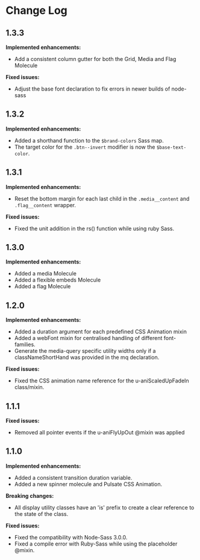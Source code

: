 # Change Log

## 1.3.3
**Implemented enhancements:**
- Add a consistent column gutter for both the Grid, Media and Flag Molecule

**Fixed issues:**
- Adjust the base font declaration to fix errors in newer builds of node-sass

## 1.3.2
**Implemented enhancements:**
- Added a shorthand function to  the `$brand-colors` Sass map.
- The target color for the `.btn--invert` modifier is now the `$base-text-color`.

## 1.3.1
**Implemented enhancements:**
- Reset the bottom margin for each last child in the `.media__content` and `.flag__content` wrapper.

**Fixed issues:**
- Fixed the unit addition in the rs() function while using ruby Sass.

## 1.3.0
**Implemented enhancements:**
- Added a media Molecule
- Added a flexible embeds Molecule
- Added a flag Molecule

## 1.2.0
**Implemented enhancements:**
- Added a duration argument for each predefined CSS Animation mixin
- Added a webFont mixin for centralised handling of different font-families.
- Generate the media-query specific utility widths only if a classNameShortHand was provided in the mq declaration.

**Fixed issues:**
- Fixed the CSS animation name reference for the u-aniScaledUpFadeIn class/mixin.

## 1.1.1
**Fixed issues:**
- Removed all pointer events if the u-aniFlyUpOut @mixin was applied

## 1.1.0
**Implemented enhancements:**
- Added a consistent transition duration variable.
- Added a new spinner molecule and Pulsate CSS Animation.

**Breaking changes:**
- All display utility classes have an 'is' prefix to create a clear reference to the state of the class.

**Fixed issues:**
- Fixed the compatibility with Node-Sass 3.0.0.
- Fixed a compile error with Ruby-Sass while using the placeholder @mixin.

